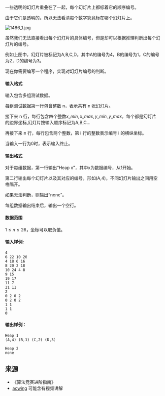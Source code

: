 一些透明的幻灯片重叠在了一起，每个幻灯片上都标着它的顺序编号。

由于它们是透明的，所以无法看清每个数字究竟标在哪个幻灯片上。

![1486_1.jpg](/media/article/image/2019/02/15/19_0066e5fa31-1486_1.jpg)

虽然我们无法直接看出每个幻灯片的具体编号，但是却可以根据推理判断出每个幻灯片的编号。

例如上图中，幻灯片被标记为A,B,C,D，其中A的编号为4，B的编号为1，C的编号为2，D的编号为3。

现在你需要编写一个程序，实现对幻灯片编号的判断。

#### 输入格式

输入包含多组测试数据。

每组测试数据第一行包含整数 n，表示共有 n 张幻灯片。

接下来 n 行，每行包含四个整数$x\_{min},x\_{max},y\_{min},y\_{max}$，每个都是幻灯片的边界坐标,幻灯片按输入顺序标记为A,B,C…

再接下来 n 行，每行包含两个整数，第 i 行的整数表示编号 i 的横纵坐标。

当输入一行为0时，表示输入终止。

#### 输出格式

对于每组数据，第一行输出“Heap x”，其中x为数据编号，从1开始。

第二行输出每个幻灯片以及其对应的编号，形如(A,4)，不同幻灯片输出之间用空格隔开。

如果无法判断，则输出“none”。

每组数据输出结束后，输出一个空行。

#### 数据范围

$1 \le n \le 26$，坐标可以取负值。

#### 输入样例:

```
4
6 22 10 20
4 18 6 16
8 20 2 18
10 24 4 8
9 15
19 17
11 7
21 11
2
0 2 0 2
0 2 0 2
1 1
1 1
0
```

#### 输出样例：

```
Heap 1
(A,4) (B,1) (C,2) (D,3)

Heap 2
none

```

## 来源 
- 《算法竞赛进阶指南》
- [acwing](https://www.acwing.com/problem/content/412/) 可能含有视频讲解